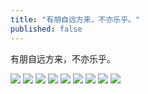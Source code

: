 ```yaml
---
title: "有朋自远方来，不亦乐乎。"
published: false
---
```

有朋自远方来，不亦乐乎。

![](./1.jpg)
![](./2.jpg)
![](./3.jpg)
![](./4.jpg)
![](./5.jpg)
![](./6.jpg)
![](./7.jpg)
![](./8.jpg)
![](./9.jpg)

